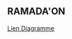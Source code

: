 ## RAMADA'ON

<a href="https://lucid.app/lucidchart/b55ad967-0eb4-45b4-92d5-48302c5ccdcc/edit?invitationId=inv_d27cd0bb-d368-4a77-b1c6-a12091085e71&page=0_0#">Lien Diagramme</a>
